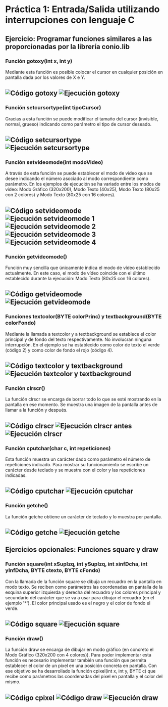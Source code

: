 # Práctica 1: Entrada/Salida utilizando interrupciones con lenguaje C
## Ejercicio: Programar funciones similares a las proporcionadas por la librería conio.lib
### Función gotoxy(int x, int y)

Mediante esta función es posible colocar el cursor en cualquier posición en pantalla dada por los
valores de X e Y.

![Código gotoxy](https://github.com/mnc99/PDIH/blob/main/P1/Screenshots/gotoxy.png?raw=true)
![Ejecución gotoxy](https://github.com/mnc99/PDIH/blob/main/P1/Screenshots/Ejecución%20gotoxy.png?raw=true)
---

### Función setcursortype(int tipoCursor)

Gracias a esta función se puede modificar el tamaño del cursor (invisible, normal, grueso) indicando como
parámetro el tipo de cursor deseado.

![Código setcursortype](https://github.com/mnc99/PDIH/blob/main/P1/Screenshots/setcursortype.png?raw=true)
![Ejecución setcursortype](https://github.com/mnc99/PDIH/blob/main/P1/Screenshots/Ejecución%20setcursortype.png?raw=true)
---

### Función setvideomode(int modoVideo)

A través de esta función se puede establecer el modo de vídeo que se desee indicando el número asociado
al modo correspondiente como parámetro. En los ejemplos de ejecución se ha variado entre los modos de
vídeo: Modo Gráfico (320x200), Modo Texto (40x25), Modo Texto (80x25 con 2 colores) y Modo Texto (80x25 con 16 colores).

![Código setvideomode](https://github.com/mnc99/PDIH/blob/main/P1/Screenshots/setvideomode.png?raw=true)
![Ejecución setvideomode 1](https://github.com/mnc99/PDIH/blob/main/P1/Screenshots/Ejecución%20setvideomode%201.png?raw=true)
![Ejecución setvideomode 2](https://github.com/mnc99/PDIH/blob/main/P1/Screenshots/Ejecución%20setvideomode%202.png?raw=true)
![Ejecución setvideomode 3](https://github.com/mnc99/PDIH/blob/main/P1/Screenshots/Ejecución%20setvideomode%203.png?raw=true)
![Ejecución setvideomode 4](https://github.com/mnc99/PDIH/blob/main/P1/Screenshots/Ejecución%20setvideomode%204.png?raw=true)
---

### Función getvideomode()

Función muy sencilla que únicamente indica el modo de vídeo establecido actualmente. En este caso, el modo de vídeo coincide
con el último establecido durante la ejecución: Modo Texto (80x25 con 16 colores).

![Código getvideomode](https://github.com/mnc99/PDIH/blob/main/P1/Screenshots/getvideomode.png?raw=true)
![Ejecución getvideomode](https://github.com/mnc99/PDIH/blob/main/P1/Screenshots/Ejecución%20getvideomode.png?raw=true)
---

### Funciones textcolor(BYTE colorPrinc) y textbackground(BYTE colorFondo)

Mediante la llamada a textcolor y a textbackground se establece el color principal y de fondo del texto respectivamente.
No involucran ninguna interrupción. En el ejemplo se ha establecido como color de texto el verde (código 2) y como color
de fondo el rojo (código 4).

![Código textcolor y textbackground](https://github.com/mnc99/PDIH/blob/main/P1/Screenshots/textcolor%20y%20textbackground.png?raw=true)
![Ejecución textcolor y textbackground](https://github.com/mnc99/PDIH/blob/main/P1/Screenshots/Ejecución%20textcolor%20y%20textbackground.png?raw=true)
---

### Función clrscr()

La función clrscr se encarga de borrar todo lo que se esté mostrando en la pantalla en ese momento. Se muestra una imagen
de la pantalla antes de llamar a la función y después.

![Código clrscr](https://github.com/mnc99/PDIH/blob/main/P1/Screenshots/clrscr.png?raw=true)
![Ejecución clrscr antes](https://github.com/mnc99/PDIH/blob/main/P1/Screenshots/Ejecución%20clrscr%20(antes).png?raw=true)
![Ejecución clrscr](https://github.com/mnc99/PDIH/blob/main/P1/Screenshots/Ejecución%20clrscr.png?raw=true)
---

### Función cputchar(char c, int repeticiones)

Esta función muestra un carácter dado como parámetro el número de repeticiones indicado. Para mostrar su funcionamiento
se escribe un carácter desde teclado y se muestra con el color y las repeticiones indicadas.

![Código cputchar](https://github.com/mnc99/PDIH/blob/main/P1/Screenshots/cputchar.png?raw=true)
![Ejecución cputchar](https://github.com/mnc99/PDIH/blob/main/P1/Screenshots/Ejecución%20cputchar.png?raw=true)
---

### Función getche()

La función getche obtiene un carácter de teclado y lo muestra por pantalla.

![Código getche](https://github.com/mnc99/PDIH/blob/main/P1/Screenshots/getche.png?raw=true)
![Ejecución getche](https://github.com/mnc99/PDIH/blob/main/P1/Screenshots/Ejecución%20getche.png?raw=true)
---

## Ejercicios opcionales: Funciones square y draw

### Función square(int xSupIzq, int ySupIzq, int xinfDcha, int yInfDcha, BYTE ctexto, BYTE cFondo)

Con la llamada de la función square se dibuja un recuadro en la pantalla en modo texto. Se reciben como parámetros
las coordenadas en pantalla de la esquina superior izquierda y derecha del recuadro y los colores principal y secundario
del carácter que se va a usar para dibujar el recuadro (en el ejemplo '*'). El color principal usado es el negro y el
color de fondo el verde.

![Código square](https://github.com/mnc99/PDIH/blob/main/P1/Screenshots/square.png?raw=true)
![Ejecución square](https://github.com/mnc99/PDIH/blob/main/P1/Screenshots/Ejecución%20square.png?raw=true)
---

### Función draw()

La función draw se encarga de dibujar en modo gráfico (en concreto el Modo Gráfico (320x200 con 4 colores)). Para poder
implementar esta función es necesario implementar también una función que permita establecer el color de un píxel en una
posición concreta en pantalla. Con ese objetivo se ha desarrollado la función cpixel(int x, int y, BYTE c) que recibe como
parámetros las coordenadas del píxel en pantalla y el color del mismo.

![Código cpixel](https://github.com/mnc99/PDIH/blob/main/P1/Screenshots/cpixel.png?raw=true)
![Código draw](https://github.com/mnc99/PDIH/blob/main/P1/Screenshots/draw.png?raw=true)
![Ejecución draw](https://github.com/mnc99/PDIH/blob/main/P1/Screenshots/Ejecución%20draw.png?raw=true)
---